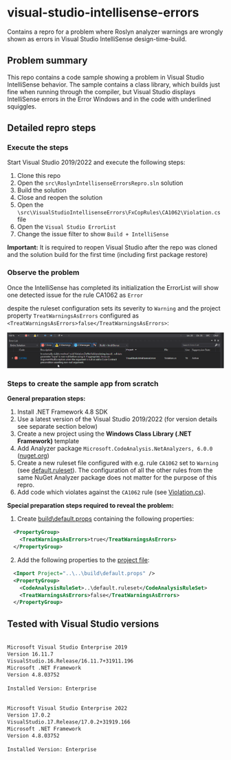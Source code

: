 # visual-studio-intellisense-errors
Contains a repro for a problem where Roslyn analyzer warnings are wrongly shown as errors in Visual Studio IntelliSense design-time-build. 

## Problem summary

This repo contains a code sample showing a problem in Visual Studio IntelliSense behavior. The sample contains a class library, which builds just fine when running through the compiler, but Visual Studio displays IntelliSense errors in the Error Windows and in the code with underlined squiggles.

## Detailed repro steps

### Execute the steps

Start Visual Studio 2019/2022 and execute the following steps:

1. Clone this repo
3. Open the ``src\RoslynIntellisenseErrorsRepro.sln`` solution
4. Build the solution
5. Close and reopen the solution
6. Open the ``\src\VisualStudioIntellisenseErrors\FxCopRules\CA1062\Violation.cs`` file
7. Open the ``Visual Studio ErrorList``
8. Change the issue filter to show ``Build + IntelliSense``

__Important:__ It is required to reopen Visual Studio after the repo was cloned and the solution build for the first time (including first package restore)

### Observe the problem

Once the IntelliSense has completed its initialization the ErrorList will show one detected issue for the rule CA1062 as ``Error`` 

despite the ruleset configuration sets its severity to ``Warning`` and the project property ``TreatWarningsAsErrors`` configured as ``<TreatWarningsAsErrors>false</TreatWarningsAsErrors>``:

![image.png](./docs/images/visual-studio-error-list-with-intellisense-errors.png)

### Steps to create the sample app from scratch
__General preparation steps:__

1. Install .NET Framework 4.8 SDK
1. Use a latest version of the Visual Studio 2019/2022 (for version details see separate section below)
1. Create a new project using the __Windows Class Library (.NET Framework)__ template
1. Add Analyzer package ``Microsoft.CodeAnalysis.NetAnalyzers, 6.0.0`` ([nuget.org](https://www.nuget.org/packages/Microsoft.CodeAnalysis.NetAnalyzers/6.0.0))
1. Create a new ruleset file configured with e.g. rule ``CA1062`` set to ``Warning`` (see [default.ruleset](src/default.ruleset)). The configuration of all the other rules from the same NuGet Analyzer package does not matter for the purpose of this repro.
1. Add code which violates against the ``CA1062`` rule (see [Violation.cs](src/VisualStudioIntellisenseErrors/FxCopRules/CA1062/Violation.cs)).

__Special preparation steps required to reveal the problem:__

1. Create [build\default.props](build/default.props) containing the following properties:

```xml
  <PropertyGroup>
    <TreatWarningsAsErrors>true</TreatWarningsAsErrors>
  </PropertyGroup>
```

2. Add the following properties to the [project file](src/VisualStudioIntellisenseErrors/VisualStudioIntellisenseErrors.csproj):

```xml
  <Import Project="..\..\build\default.props" />
  <PropertyGroup>
    <CodeAnalysisRuleSet>..\default.ruleset</CodeAnalysisRuleSet>
    <TreatWarningsAsErrors>false</TreatWarningsAsErrors>
  </PropertyGroup>
```

## Tested with Visual Studio versions

```text

Microsoft Visual Studio Enterprise 2019
Version 16.11.7
VisualStudio.16.Release/16.11.7+31911.196
Microsoft .NET Framework
Version 4.8.03752

Installed Version: Enterprise

```

```text

Microsoft Visual Studio Enterprise 2022
Version 17.0.2
VisualStudio.17.Release/17.0.2+31919.166
Microsoft .NET Framework
Version 4.8.03752

Installed Version: Enterprise

```
